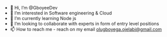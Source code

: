 - 👋 Hi, I’m @GboyeeDev
- 👀 I’m interested in Software engineering & Cloud
- 🌱 I’m currently learning Node js 
- 💞️ I’m looking to collaborate with experts in form of entry level positions
- 📫 How to reach me - reach on my email olugboyega.ojelabi@gmail.com

<!---
GboyeeDev/GboyeeDev is a ✨ special ✨ repository because its `README.md` (this file) appears on your GitHub profile.
You can click the Preview link to take a look at your changes.
--->
